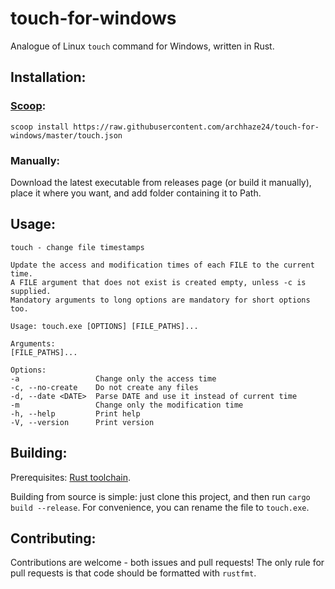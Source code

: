 # touch-for-windows
Analogue of Linux `touch` command for Windows, written in Rust.

## Installation:

### [Scoop](https://scoop.sh/):
```
scoop install https://raw.githubusercontent.com/archhaze24/touch-for-windows/master/touch.json
```

### Manually:
Download the latest executable from releases page (or build it manually), place it where you want, and add folder containing it to Path.


## Usage: 
```
touch - change file timestamps

Update the access and modification times of each FILE to the current time.
A FILE argument that does not exist is created empty, unless -c is supplied.
Mandatory arguments to long options are mandatory for short options too.

Usage: touch.exe [OPTIONS] [FILE_PATHS]...

Arguments:
[FILE_PATHS]...

Options:
-a                 Change only the access time
-c, --no-create    Do not create any files
-d, --date <DATE>  Parse DATE and use it instead of current time
-m                 Change only the modification time
-h, --help         Print help
-V, --version      Print version
```

## Building:
Prerequisites: [Rust toolchain](https://rustup.rs/).

Building from source is simple: just clone this project, and then run `cargo build --release`. For convenience, you can rename the file to `touch.exe`.

## Contributing:
Contributions are welcome - both issues and pull requests!
The only rule for pull requests is that code should be formatted with `rustfmt`.
